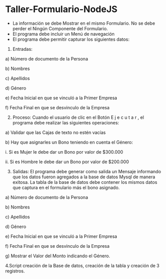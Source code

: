 # Taller-Formulario-NodeJS

- La información se debe Mostrar en el mismo Formulario. No se debe perder el
Ningún Componente del Formulario.
- El programa debe incluir un Menú de navegación
- El programa debe permitir capturar los siguientes datos:

1. Entradas:

a) Número de documento de la Persona

b) Nombres

c) Apellidos

d) Género

e) Fecha Inicial en que se vinculó a la Primer Empresa

f) Fecha Final en que se desvinculo de la Empresa

2. Proceso:
Cuando el usuario de clic en el Botón E j e c u t a r , el programa debe realizar
las siguientes operaciones:

a) Validar que las Cajas de texto no estén vacías

b) Hay que asignarles un Bono teniendo en cuenta el Género:

i. Si es Mujer le debe dar un Bono por valor de $300.000

ii. Si es Hombre le debe dar un Bono por valor de $200.000


3. Salidas:
El programa debe generar como salida un Mensaje informando que los datos
fueron agregados a la base de datos Mysql de manera exitosa. La tabla de la base
de datos debe contener los mismos datos que captura en el formulario más el bono
asignado.

a) Número de documento de la Persona

b) Nombres

c) Apellidos

d) Género

e) Fecha Inicial en que se vinculó a la Primer Empresa

f) Fecha Final en que se desvinculo de la Empresa

g) Mostrar el Valor del Monto indicando el Género.

4.Script creación de la Base de datos, creación de la tabla y creación de 3 registros.
